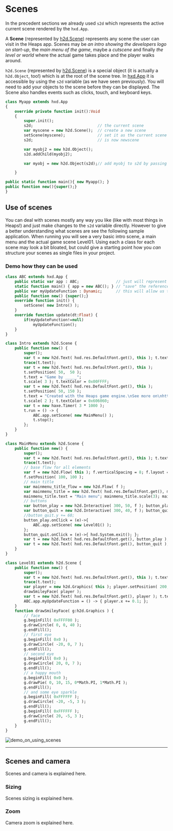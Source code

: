 # Scenes
In the precedent sections we already used `s2d` which represents the active current scene rendered by the `hxd.App`.

A **Scene** (represented by [h2d.Scene](https://heaps.io/api/h2d/Scene.html)) represents any scene the user can visit in the Heaps app. Scenes may be *an intro showing the developers logo on start-up*, the *main menu of the game*, maybe a *cutscene* and finally *the level or world* where the actual game takes place and the player walks around.

`h2d.Scene` (represented by [h2d.Scene](https://heaps.io/api/h2d/Scene.html)) is a special object (it is actually a `h2d.Object`, too!) which is at the root of the scene tree. In [hxd.App](https://heaps.io/api/hxd/App.html) it is accessible by using the `s2d` variable (as we have seen previously). You will need to add your objects to the scene before they can be displayed. The Scene also handles events such as clicks, touch, and keyboard keys.

```haxe
class Myapp extends hxd.App
{
    override private function init():Void
    {
        super.init();
        s2d;                            // the current scene
        var myscene = new h2d.Scene();  // create a new scene
        setScene(myscene);              // set it as the current scene
        s2d;                            // is now newscene

        var myobj2 = new h2d.Object();
        s2d.addChild(myobj2);

        var myobj = new h2d.Object(s2d);// add myobj to s2d by passing s2d as parameter

    }

public static function main(){ new Myapp(); }
public function new(){super();}
}
```

## Use of scenes
You can deal with scenes mostly any way you like (like with most things in Heaps!) and just make changes to the `s2d` variable directly. However to give a better understanding what scenes are see the following sample application. When running you will see a very basic intro scene, a main menu and the actual game scene Level01. Using each a class for each scene may look a bit bloated, but could give a starting point how you *can* structure your scenes as single files in your project.

### Demo how they can be used
```haxe
class ABC extends hxd.App {
    public static var app : ABC;                // just will represent this app as an individual object at runtime (so as an instance of this class)
    static function main() { app = new ABC(); } // "save" the reference for access from outside later
    public var myUpdateFunction : Dynamic;      // this will allow us to define the update function from other classes (see Level01)
    public function new() {super();}
    override function init() {
        setScene( new Intro() );
    }
    override function update(dt:Float) {
        if(myUpdateFunction!=null)
            myUpdateFunction();
    }
}

class Intro extends h2d.Scene {
    public function new() {
        super();
        var t = new h2d.Text( hxd.res.DefaultFont.get(), this ); t.text = "Intro scene";
        trace(t.text);
        var t = new h2d.Text( hxd.res.DefaultFont.get(), this );
        t.setPosition( 50,  50 );
        t.text = "Game by _____";
        t.scale( 3 ); t.textColor = 0x00FFFF;
        var t = new h2d.Text( hxd.res.DefaultFont.get(), this );
        t.setPosition( 50, 150 );
        t.text = "Created with the Heaps game engine.\nSee more on\nhttps://heaps.io";
        t.scale( 2 ); t.textColor = 0x606060;
        var t = new haxe.Timer( 3 * 1000 );
        t.run = () -> {
            ABC.app.setScene( new MainMenu() );
            t.stop();
        };
    }
}

class MainMenu extends h2d.Scene {
    public function new() {
        super();
        var t = new h2d.Text( hxd.res.DefaultFont.get(), this ); t.text = "Main menu scene";
        trace(t.text);
        // base flow for all elements
        var f = new h2d.Flow( this ); f.verticalSpacing = 8; f.layout = h2d.Flow.FlowLayout.Vertical;
        f.setPosition( 100, 100 );
        // main title
        var mainmenu_title_flow = new h2d.Flow( f );
        var mainmenu_title = new h2d.Text( hxd.res.DefaultFont.get(), mainmenu_title_flow );
        mainmenu_title.text = "Main menu"; mainmenu_title.scale(3); mainmenu_title_flow.padding = 32;
        // buttons
        var button_play = new h2d.Interactive( 300, 50, f ); button_play.backgroundColor = 0xFF00FF80;
        var button_quit = new h2d.Interactive( 300, 40, f ); button_quit.backgroundColor = 0xFFFF4040;
        //button_quit.y += 60;
        button_play.onClick = (e)->{
            ABC.app.setScene( new Level01() );
        };
        button_quit.onClick = (e)->{ hxd.System.exit(); };
        var t = new h2d.Text( hxd.res.DefaultFont.get(), button_play ); t.text = "Play"; t.setPosition(8,8);
        var t = new h2d.Text( hxd.res.DefaultFont.get(), button_quit ); t.text = "Quit"; t.setPosition(8,8);
    }
}

class Level01 extends h2d.Scene {
    public function new() {
        super();
        var t = new h2d.Text( hxd.res.DefaultFont.get(), this ); t.text = "Level01 scene";
        trace(t.text);
        var player = new h2d.Graphics( this ); player.setPosition( 200, 200 );
        drawSmileyFace( player );
        var t = new h2d.Text( hxd.res.DefaultFont.get(), player ); t.text = "Player"; t.setPosition(-50,50);
        ABC.app.myUpdateFunction = () -> { player.x += 0.1; };
    }
    function drawSmileyFace( g:h2d.Graphics ) {
        // face
        g.beginFill( 0xFFFF00 );
        g.drawCircle( 0, 0, 40 );
        g.endFill();
        // first eye
        g.beginFill( 0x0 );
        g.drawCircle( -20, 0, 7 );
        g.endFill();
        // second eye
        g.beginFill( 0x0 );
        g.drawCircle( 20, 0, 7 );
        g.endFill();
        // a happy mouth
        g.beginFill( 0x0 );
        g.drawPie( 0, 10, 15, 0*Math.PI, 1*Math.PI );
        g.endFill();
        // and some eye sparkle
        g.beginFill( 0xFFFFFF );
        g.drawCircle( -20, -5, 3 );
        g.endFill();
        g.beginFill( 0xFFFFFF );
        g.drawCircle( 20, -5, 3 );
        g.endFill();
    }
}
```

![demo_on_using_scenes](https://user-images.githubusercontent.com/88530062/174429682-6debdb8e-d35c-4f3e-87d0-d3d72fe7e2b4.png)


---


## Scenes and camera

Scenes and camera is explained here.

### Sizing

Scenes sizing is explained here.

### Zoom

Camera zoom is explained here.
